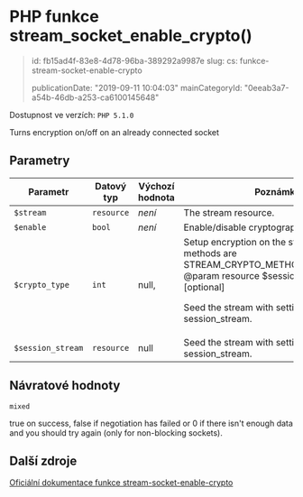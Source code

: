 PHP funkce stream_socket_enable_crypto()
========================================

> id: fb15ad4f-83e8-4d78-96ba-389292a9987e
> slug:
> 	cs: funkce-stream-socket-enable-crypto
>
> publicationDate: "2019-09-11 10:04:03"
> mainCategoryId: "0eeab3a7-a54b-46db-a253-ca6100145648"

Dostupnost ve verzích: `PHP 5.1.0`

Turns encryption on/off on an already connected socket


Parametry
--------------

| Parametr | Datový typ | Výchozí hodnota | Poznámka |
|-----|-----|-----|-----|
| `$stream` | `resource` | *není* | The stream resource. |
| `$enable` | `bool` | *není* | Enable/disable cryptography on the stream. |
| `$crypto_type` | `int` | null, | Setup encryption on the stream. Valid methods are STREAM_CRYPTO_METHOD_SSLv2_CLIENT @param resource $session_stream [optional] <p> Seed the stream with settings from session_stream. |
| `$session_stream` | `resource` | null | Seed the stream with settings from session_stream. |


Návratové hodnoty
----------------

`mixed`

true on success, false if negotiation has failed or
0 if there isn't enough data and you should try again
(only for non-blocking sockets).

Další zdroje
------------

[Oficiální dokumentace funkce stream-socket-enable-crypto](https://www.php.net/manual/en/function.stream-socket-enable-crypto.php)

